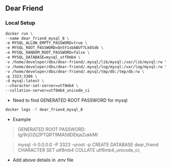 ## Dear Friend

### Local Setup
```bash
docker run \
--name dear_friend_mysql_8 \
-e MYSQL_ALLOW_EMPTY_PASSWORD=true \
-e MYSQL_ROOT_PASSWORD=Qn5Y1xbABUf7Lk8Sdb \
-e MYSQL_RANDOM_ROOT_PASSWORD=false \
-e MYSQL_DATABASE=mysql_utf8mb4 \
-v /home/developer/dbs/dear-friend/.mysql/lib/mysql:/var/lib/mysql:rw \
-v /home/developer/dbs/dear-friend/.mysql/log/mysql:/var/log/mysql:rw \
-v /home/developer/dbs/dear-friend/.mysql/tmp/db:/tmp/db:rw \
-p 3323:3306 \
-d mysql:latest \
--character-set-server=utf8mb4 \
--collation-server=utf8mb4_unicode_ci
```

- Need to find GENERATED ROOT PASSWORD for mysql
```bash
docker logs -f dear_friend_mysql_8
```

- Example 
> GENERATED ROOT PASSWORD: lg/9rjO2Ij2PTQRT9MA58DEkjeZukkMI

> mysql -h 0.0.0.0 -P 3323 -uroot -p
> CREATE DATABASE dear_friend CHARACTER SET utf8mb4 COLLATE utf8mb4_unicode_ci;

- Add above details in .env file
